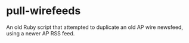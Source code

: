 # pull-wirefeeds
An old Ruby script that attempted to duplicate an old AP wire newsfeed, using a newer AP RSS feed.
